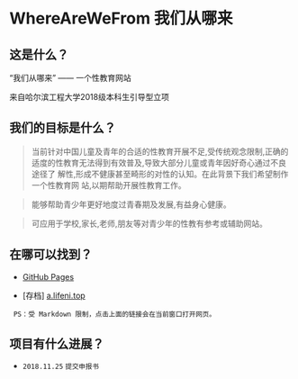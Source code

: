 # WhereAreWeFrom 我们从哪来

## 这是什么？

“我们从哪来” —— 一个性教育网站

来自哈尔滨工程大学2018级本科生引导型立项

## 我们的目标是什么？

> 当前针对中国儿童及青年的合适的性教育开展不足,受传统观念限制,正确的
适度的性教育无法得到有效普及,导致大部分儿童或青年因好奇心通过不良途径了
解性,形成不健康甚至畸形的对性的认知。在此背景下我们希望制作一个性教育网
站,以期帮助开展性教育工作。

> 能够帮助青少年更好地度过青春期及发展,有益身心健康。

> 可应用于学校,家长,老师,朋友等对青少年的性教有参考或辅助网站。

## 在哪可以找到？

* [GitHub Pages](https://lifeni.github.io/WhereAreWeFrom) 

* [存档] [a.lifeni.top](https://a.lifeni.top) 

` PS：受 Markdown 限制，点击上面的链接会在当前窗口打开网页。`

## 项目有什么进展？
* ` 2018.11.25 ` ` 提交申报书 `
